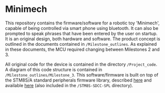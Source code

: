 # Minimech
This repository contains the firmware/software for a robotic toy 'Minimech', capable of being controlled via smart phone using bluetooth. It can also be prompted to speak phrases that have been entered by the user on startup. It is an original design, both hardware and software. The product concept is outlined in the documents contained in `/Milestone_outlines`. As explained in these documents, the MCU required changing between Milestones 2 and 3.

All original code for the device is contained in the directory `/Project_code`. A diagram of this code structure is contained in `/Milestone_outlines/Milestone_3`. This software/firmware is built on top of the STM8S/A standard peripherals firmware library, described [here](https://documentation.help/STM8S-STM8A/index.html) and available [here](https://www.st.com/en/embedded-software/stsw-stm8069.html) (also included in the `/STM8S-SDCC-SPL` directory).
